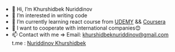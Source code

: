 - 👋 Hi, I’m Khurshidbek Nuriddinov
- 👀 I’m interested in writing code
- 🌱 I’m currently learning react course from [UDEMY](https://www.udemy.com/) && [Coursera]([https://coursera.org/share/9ac9f7db5b8ec7a76c681b2261209c15)
- 💞️ I want to cooperate with international companies😊
- 📫 Contact with me => Email: khurshidbeknuriddinov@gmail.com <br>
                        t.me : [Nuriddinov Khurshidbek](https://t.me/NuriddinovKhurshidbek)
 
